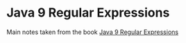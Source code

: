 # Java 9 Regular Expressions

Main notes taken from the book [Java 9 Regular Expressions](https://www.oreilly.com/library/view/java-9-regular/9781787288706/)
